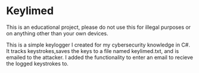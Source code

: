 # Keylimed


This is an educational project, please do not use this for illegal purposes or on anything other than your own devices.

This is a simple keylogger I created for my cybersecurity knowledge in C#. It tracks keystrokes,saves the keys to a file named keylimed.txt, and is emailed to the attacker. I added the functionality to enter an email to recieve the logged keystrokes to.
